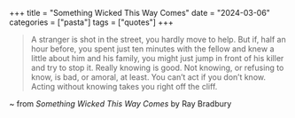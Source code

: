 +++
title = "Something Wicked This Way Comes"
date = "2024-03-06"
categories = ["pasta"]
tags = ["quotes"]
+++

> A stranger is shot in the street, you hardly move to help. But if, half an hour before, you spent just ten minutes with the fellow and knew a little about him and his family, you might just jump in front of his killer and try to stop it. Really knowing is good. Not knowing, or refusing to know, is bad, or amoral, at least. You can’t act if you don’t know. Acting without knowing takes you right off the cliff.

~ from *Something Wicked This Way Comes* by Ray Bradbury

